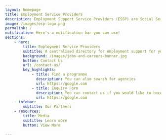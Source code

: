 ```yaml
---
layout: homepage
title: Employment Service Providers
description: Employment Support Service Providers (ESSP) are Social Service Agencies (SSA) which provide employment support such as vocational skills training and employment assistance to our youths
image: /images/esp-logo.png
permalink: /
notification: Here's a notification bar you can use!
sections:
    - hero:
        title: Employment Service Providers
        subtitle: A centralised directory for employment support for youths
        background: /images/jobs-and-careers-banner.jpg 
        button: Contact Us
        url: /contact-us/
        key_highlights:
            - title: Find a programme
              description: You can also search for agencies
              url: https://google.com
            - title: Enquiry Form
              description: You can contact us if you would like to become a ESP
              url: https://google.com
    - infobar:
        subtitle: Our Partners
    - resources:
        title: Media
        subtitle: Learn more
        button: View More

---
```

